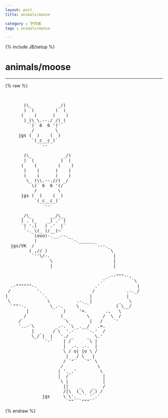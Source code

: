 ```yaml
---
layout: post
title: animals/moose
category : 字符画
tags : animals/moose
---
```

{% include JB/setup %}
# animals/moose
---
{% raw %}
<pre>


       (\_          _/)
       )  (        )  (
      (    (      )    )
       )_(\ \.--./ /)_(
         `)` 6  6 &#039;(&#039;
          /        \
     jgs (  )    (  )
          `(_c__c_)`
             `--`
 
       (\_            _/)
       )  (          )  (
      (    (        )    )
       )    (      )    (
       (    (      )    )
        \_ (\\.--.//) _/
          \)` 6  6 &#039;(/
           /        \
      jgs (  )    (  )
           `(_c__c_)`
              `--`

      _/\_       __/\__
      ) . (_    _) .&#039; (
      `) &#039;.(   ) .&#039;  (`
       `-._\(_ )/__(~`
           (ovo)-.__.--._
           )             `-.______
  jgs/VK  /                       `---._
         ( ,// )                        \
          `&#039;&#039;\/-.                        |
                 \                       | 
                 |                       |

                                      _.--&quot;&quot;&quot;--,
                                    .&#039;          `\
  .-&quot;&quot;&quot;&quot;&quot;&quot;-.                      .&#039;              |
 /          &#039;.                   /            .-._/
|             `.                |             |
 \              \          .-._ |          _   \
  `&quot;&quot;&#039;-.         \_.-.     \   `          ( \__/
        |             )     &#039;=.       .,   \  
       /             (         \     /  \  /
     /`               `\        |   /    `&#039;
     &#039;..-`\        _.-. `\ _.__/   .=.
          |  _    / \  &#039;.-`    `-.&#039;  /
          \_/ |  |   &#039;./ _     _  \.&#039;
               &#039;-&#039;    | /       \ |  
                      |  .-. .-.  |
                      \ / o| |o \ /
                       |   / \   |
                      / `&quot;`   `&quot;` \
                     /             \
                    | &#039;._.&#039;         \
                    |  /             |
                     \ |             |
                      ||    _    _   /
                      /|\  (_\  /_) /
              jgs     \ \&#039;._  ` &#039;_.&#039;
                       `&quot;&quot;` `&quot;&quot;&quot;` </pre>
{% endraw %}
